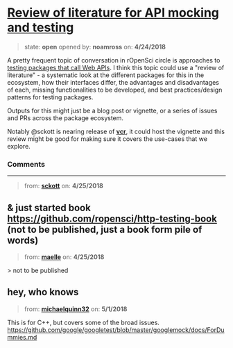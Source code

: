 # [Review of literature for API mocking and testing](https://github.com/ropensci/unconf18/issues/39)

> state: **open** opened by: **noamross** on: **4/24/2018**

A pretty frequent topic of conversation in rOpenSci circle is approaches to [testing packages that call Web APIs](https://discuss.ropensci.org/t/best-practices-for-testing-api-packages/460).  I think this topic could use a &quot;review of literature&quot; - a systematic look at the different packages for this in the ecosystem, how their interfaces differ, the advantages and disadvantages of each, missing functionalities to be developed, and best practices/design patterns for testing packages.

Outputs for this might just be a blog post or vignette, or a series of issues and PRs across the package ecosystem.

Notably @sckott is nearing release of [**vcr**](https://github.com/ropensci/vcr), it could host the vignette and this review might be good for making sure it covers the use-cases that we explore.

### Comments

---
> from: [**sckott**](https://github.com/ropensci/unconf18/issues/39#issuecomment-384155929) on: **4/25/2018**

&amp; just started book https://github.com/ropensci/http-testing-book (not to be published, just a book form pile of words)
---
> from: [**maelle**](https://github.com/ropensci/unconf18/issues/39#issuecomment-384158078) on: **4/25/2018**

&gt; not to be published

hey, who knows
---
> from: [**michaelquinn32**](https://github.com/ropensci/unconf18/issues/39#issuecomment-385848790) on: **5/1/2018**

This is for C++, but covers some of the broad issues.
https://github.com/google/googletest/blob/master/googlemock/docs/ForDummies.md
